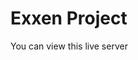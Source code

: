 # Exxen Project

<a href="https://orhanaydinn.github.io/exxen_project/"/></a>
<p>You can view this <a href="https://orhanaydinn.github.io/exxen_project/"/></a>live server</p>

